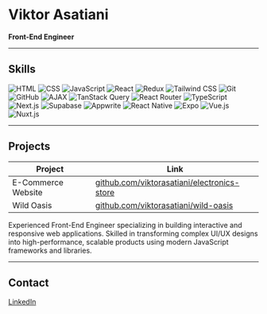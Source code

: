 # Viktor Asatiani

**Front-End Engineer**

---

## Skills

![HTML](https://img.shields.io/badge/HTML-E44D26?style=flat&logo=html5&logoColor=white)
![CSS](https://img.shields.io/badge/CSS-1572B6?style=flat&logo=css3&logoColor=white)
![JavaScript](https://img.shields.io/badge/JavaScript-F7DF1E?style=flat&logo=javascript&logoColor=black)
![React](https://img.shields.io/badge/React-61DAFB?style=flat&logo=react&logoColor=black)
![Redux](https://img.shields.io/badge/Redux-764ABC?style=flat&logo=redux&logoColor=white)
![Tailwind CSS](https://img.shields.io/badge/Tailwind-38B2AC?style=flat&logo=tailwindcss&logoColor=white)
![Git](https://img.shields.io/badge/Git-F05032?style=flat&logo=git&logoColor=white)
![GitHub](https://img.shields.io/badge/GitHub-181717?style=flat&logo=github&logoColor=white)
![AJAX](https://img.shields.io/badge/AJAX-00599C?style=flat)
![TanStack Query](https://img.shields.io/badge/TanStack--Query-FF4154?style=flat&logo=react-query&logoColor=white)
![React Router](https://img.shields.io/badge/React--Router-CA4245?style=flat&logo=react-router&logoColor=white)
![TypeScript](https://img.shields.io/badge/TypeScript-3178C6?style=flat&logo=typescript&logoColor=white)
![Next.js](https://img.shields.io/badge/Next.js-000000?style=flat&logo=nextdotjs&logoColor=white)
![Supabase](https://img.shields.io/badge/Supabase-3ECF8E?style=flat&logo=supabase&logoColor=white)
![Appwrite](https://img.shields.io/badge/Appwrite-F02E65?style=flat&logo=appwrite&logoColor=white)
![React Native](https://img.shields.io/badge/React--Native-61DAFB?style=flat&logo=react&logoColor=black)
![Expo](https://img.shields.io/badge/Expo-000020?style=flat&logo=expo&logoColor=white)
![Vue.js](https://img.shields.io/badge/Vue.js-4FC08D?style=flat&logo=vue.js&logoColor=white)
![Nuxt.js](https://img.shields.io/badge/Nuxt.js-00DC82?style=flat&logo=nuxt.js&logoColor=white)

---

## Projects

| Project             | Link                                                                                   |
|---------------------|----------------------------------------------------------------------------------------|
| E-Commerce Website  | [github.com/viktorasatiani/electronics-store](https://github.com/viktorasatiani/electronics-store) |
| Wild Oasis          | [github.com/viktorasatiani/wild-oasis](https://github.com/viktorasatiani/wild-oasis) |

Experienced Front-End Engineer specializing in building interactive and responsive web applications. Skilled in transforming complex UI/UX designs into high-performance, scalable products using modern JavaScript frameworks and libraries.

---

## Contact

[LinkedIn](https://www.linkedin.com/in/viktor-asatiani-b2056b366)
